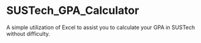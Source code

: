 # SUSTech_GPA_Calculator
A simple utilization of Excel to assist you to calculate your GPA in SUSTech without difficulty.
